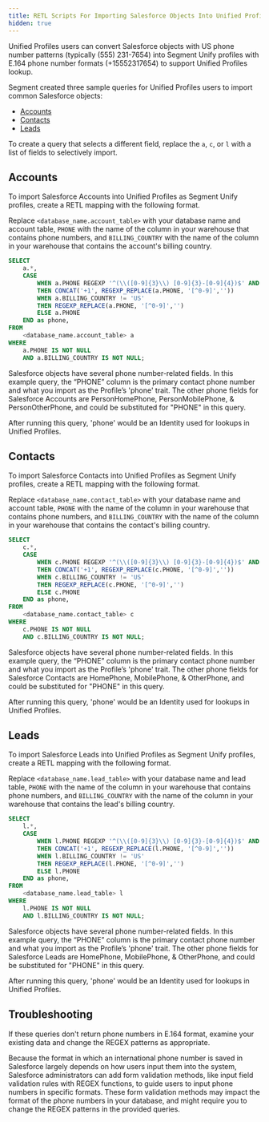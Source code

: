 ```yaml
---
title: RETL Scripts For Importing Salesforce Objects Into Unified Profiles
hidden: true
---
```

Unified Profiles users can convert Salesforce objects with US phone number patterns (typically (555) 231-7654) into Segment Unify profiles with E.164 phone number formats (+15552317654) to support Unified Profiles lookup.

Segment created three sample queries for Unified Profiles users to import common Salesforce objects: 
- [Accounts](#accounts)
- [Contacts](#contacts)
- [Leads](#leads)

To create a query that selects a different field, replace the `a`, `c`, or `l` with a list of fields to selectively import. 

## Accounts

To import Salesforce Accounts into Unified Profiles as Segment Unify profiles, create a RETL mapping with the following format. 

Replace `<database_name.account_table>` with your database name and account table, `PHONE` with the name of the column in your warehouse that contains phone numbers, and `BILLING_COUNTRY` with the name of the column in your warehouse that contains the account's billing country. 

``` sql
SELECT 
    a.*,
    CASE 
        WHEN a.PHONE REGEXP '^(\\([0-9]{3}\\) [0-9]{3}-[0-9]{4})$' AND a.BILLING_COUNTRY = 'US'
        THEN CONCAT('+1', REGEXP_REPLACE(a.PHONE, '[^0-9]',''))
        WHEN a.BILLING_COUNTRY != 'US'
        THEN REGEXP_REPLACE(a.PHONE, '[^0-9]','') 
        ELSE a.PHONE
    END as phone,
FROM 
    <database_name.account_table> a
WHERE 
    a.PHONE IS NOT NULL
    AND a.BILLING_COUNTRY IS NOT NULL;
```

Salesforce objects have several phone number-related fields. In this example query, the “PHONE” column is the primary contact phone number and what you import as the Profile’s 'phone' trait. The other phone fields for Salesforce Accounts are PersonHomePhone, PersonMobilePhone, & PersonOtherPhone, and could be substituted for "PHONE" in this query.

After running this query, 'phone' would be an Identity used for lookups in Unified Profiles.    


## Contacts

To import Salesforce Contacts into Unified Profiles as Segment Unify profiles, create a RETL mapping with the following format. 

Replace `<database_name.contact_table>` with your database name and account table, `PHONE` with the name of the column in your warehouse that contains phone numbers, and `BILLING_COUNTRY` with the name of the column in your warehouse that contains the contact's billing country.

``` sql
SELECT 
    c.*,
    CASE 
        WHEN c.PHONE REGEXP '^(\\([0-9]{3}\\) [0-9]{3}-[0-9]{4})$' AND c.BILLING_COUNTRY = 'US'
        THEN CONCAT('+1', REGEXP_REPLACE(c.PHONE, '[^0-9]',''))
        WHEN c.BILLING_COUNTRY != 'US'
        THEN REGEXP_REPLACE(c.PHONE, '[^0-9]','') 
        ELSE c.PHONE
    END as phone,
FROM 
    <database_name.contact_table> c
WHERE 
    c.PHONE IS NOT NULL
    AND c.BILLING_COUNTRY IS NOT NULL;
```

Salesforce objects have several phone number-related fields. In this example query, the “PHONE” column is the primary contact phone number and what you import as the Profile’s 'phone' trait. The other phone fields for Salesforce Contacts are HomePhone, MobilePhone, & OtherPhone, and could be substituted for "PHONE" in this query.

After running this query, 'phone' would be an Identity used for lookups in Unified Profiles.    

## Leads

To import Salesforce Leads into Unified Profiles as Segment Unify profiles, create a RETL mapping with the following format. 

Replace `<database_name.lead_table>` with your database name and lead table, `PHONE` with the name of the column in your warehouse that contains phone numbers, and `BILLING_COUNTRY` with the name of the column in your warehouse that contains the lead's billing country. 

``` sql
SELECT 
    l.*,
    CASE 
        WHEN l.PHONE REGEXP '^(\\([0-9]{3}\\) [0-9]{3}-[0-9]{4})$' AND l.BILLING_COUNTRY = 'US'
        THEN CONCAT('+1', REGEXP_REPLACE(l.PHONE, '[^0-9]',''))
        WHEN l.BILLING_COUNTRY != 'US'
        THEN REGEXP_REPLACE(l.PHONE, '[^0-9]','') 
        ELSE l.PHONE
    END as phone,
FROM 
    <database_name.lead_table> l
WHERE 
    l.PHONE IS NOT NULL
    AND l.BILLING_COUNTRY IS NOT NULL;
```

Salesforce objects have several phone number-related fields. In this example query, the “PHONE” column is the primary contact phone number and what you import as the Profile’s 'phone' trait. The other phone fields for Salesforce Leads are HomePhone, MobilePhone, & OtherPhone, and could be substituted for "PHONE" in this query.

After running this query, 'phone' would be an Identity used for lookups in Unified Profiles.  

## Troubleshooting
If these queries don't return phone numbers in E.164 format, examine your existing data and change the REGEX patterns as appropriate.

Because the format in which an international phone number is saved in Salesforce largely depends on how users input them into the system, Salesforce administrators can add form validation methods, like input field validation rules with REGEX functions, to guide users to input phone numbers in specific formats. These form validation methods may impact the format of the phone numbers in your database, and might require you to change the REGEX patterns in the provided queries. 
